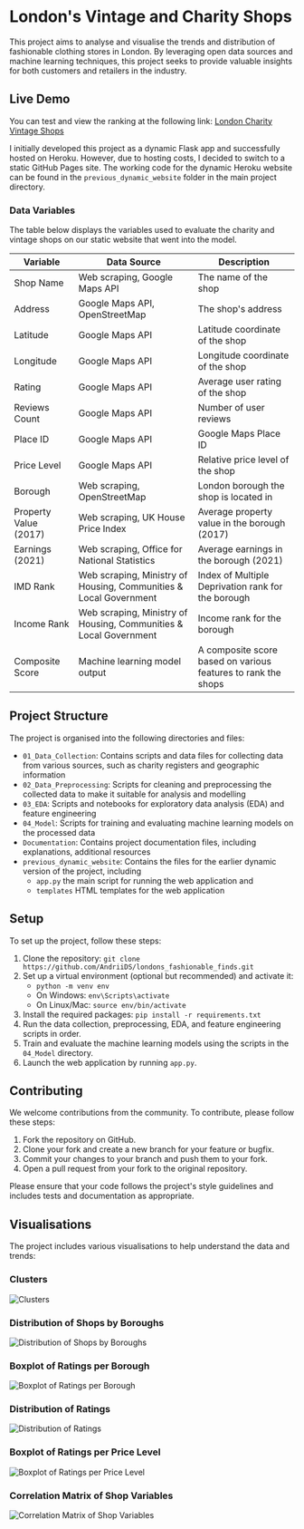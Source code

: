 # London's Vintage and Charity Shops

This project aims to analyse and visualise the trends and distribution of fashionable clothing stores in London. By leveraging open data sources and machine learning techniques, this project seeks to provide valuable insights for both customers and retailers in the industry.

## Live Demo

You can test and view the ranking at the following link: [London Charity Vintage Shops](https://andriids.github.io/londons_fashionable_finds/)

I initially developed this project as a dynamic Flask app and successfully hosted on Heroku. However, due to hosting costs, I decided to switch to a static GitHub Pages site. The working code for the dynamic Heroku website can be found in the `previous_dynamic_website` folder in the main project directory.

### Data Variables

The table below displays the variables used to evaluate the charity and vintage shops on our static website that went into the model.

| Variable                       | Data Source                                                                                               | Description |
|--------------------------------|-----------------------------------------------------------------------------------------------------------|-------------|
| Shop Name                      | Web scraping, Google Maps API                                                                             | The name of the shop |
| Address                        | Google Maps API, OpenStreetMap                                                                            | The shop's address |
| Latitude                       | Google Maps API                                                                                           | Latitude coordinate of the shop |
| Longitude                      | Google Maps API                                                                                           | Longitude coordinate of the shop |
| Rating                         | Google Maps API                                                                                           | Average user rating of the shop |
| Reviews Count                  | Google Maps API                                                                                           | Number of user reviews |
| Place ID                       | Google Maps API                                                                                           | Google Maps Place ID |
| Price Level                    | Google Maps API                                                                                           | Relative price level of the shop |
| Borough                        | Web scraping, OpenStreetMap                                                                               | London borough the shop is located in |
| Property Value (2017)          | Web scraping, UK House Price Index                                                                        | Average property value in the borough (2017) |
| Earnings (2021)                | Web scraping, Office for National Statistics                                                              | Average earnings in the borough (2021) |
| IMD Rank                       | Web scraping, Ministry of Housing, Communities & Local Government                                         | Index of Multiple Deprivation rank for the borough |
| Income Rank                    | Web scraping, Ministry of Housing, Communities & Local Government                                         | Income rank for the borough |
| Composite Score                | Machine learning model output                                                                             | A composite score based on various features to rank the shops |

## Project Structure

The project is organised into the following directories and files:

- `01_Data_Collection`: Contains scripts and data files for collecting data from various sources, such as charity registers and geographic information
- `02_Data_Preprocessing`: Scripts for cleaning and preprocessing the collected data to make it suitable for analysis and modelling
- `03_EDA`: Scripts and notebooks for exploratory data analysis (EDA) and feature engineering
- `04_Model`: Scripts for training and evaluating machine learning models on the processed data
- `Documentation`: Contains project documentation files, including explanations, additional resources
- `previous_dynamic_website`: Contains the files for the earlier dynamic version of the project, including 
   - `app.py` the main script for running the web application and 
   - `templates` HTML templates for the web application


## Setup

To set up the project, follow these steps:

1. Clone the repository: `git clone https://github.com/AndriiDS/londons_fashionable_finds.git`
2. Set up a virtual environment (optional but recommended) and activate it:
   - `python -m venv env`
   - On Windows: `env\Scripts\activate`
   - On Linux/Mac: `source env/bin/activate`
3. Install the required packages: `pip install -r requirements.txt`
4. Run the data collection, preprocessing, EDA, and feature engineering scripts in order.
5. Train and evaluate the machine learning models using the scripts in the `04_Model` directory.
6. Launch the web application by running `app.py`.

## Contributing

We welcome contributions from the community. To contribute, please follow these steps:

1. Fork the repository on GitHub.
2. Clone your fork and create a new branch for your feature or bugfix.
3. Commit your changes to your branch and push them to your fork.
4. Open a pull request from your fork to the original repository.

Please ensure that your code follows the project's style guidelines and includes tests and documentation as appropriate.


## Visualisations

The project includes various visualisations to help understand the data and trends:

### Clusters
![Clusters](./Documentation/Scatter%20Plot%20Colored%20by%20Clusters.png)

### Distribution of Shops by Boroughs
![Distribution of Shops by Boroughs](./Documentation/Distribution%20of%20Shops%20by%20Boroughs.png)

### Boxplot of Ratings per Borough
![Boxplot of Ratings per Borough](./Documentation/Boxplot%20of%20Ratings%20per%20Borough.png)

### Distribution of Ratings
![Distribution of Ratings](./Documentation/Distribution%20of%20Ratings.png)

### Boxplot of Ratings per Price Level
![Boxplot of Ratings per Price Level](./Documentation/Boxplot%20of%20Ratings%20per%20Price%20Level.png)

### Correlation Matrix of Shop Variables
![Correlation Matrix of Shop Variables](./Documentation/Correlation%20Matrix%20of%20Shop%20Variables.png)

